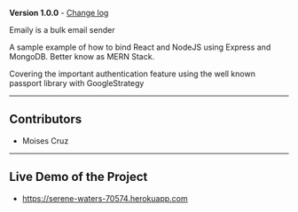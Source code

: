 **Version 1.0.0** - [Change log](CHANGELOG.md)

Emaily is a bulk email sender

A sample example of how to bind React and NodeJS using Express and MongoDB. Better know as MERN Stack.

Covering the important authentication feature using the well known passport library with GoogleStrategy

---

## Contributors

- Moises Cruz

---

## Live Demo of the Project

- https://serene-waters-70574.herokuapp.com
